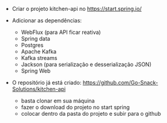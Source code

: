 - Criar o projeto kitchen-api no https://start.spring.io/
- Adicionar as dependências:
	- WebFlux  (para API ficar reativa)
	- Spring data
	- Postgres
	- Apache Kafka
	- Kafka streams
	- Jackson (para serialização e desserialização  JSON)
	- Spring Web

- O repositório já está criado: https://github.com/Go-Snack-Solutions/kitchen-api
	- basta clonar em sua máquina
	- fazer o download do projeto no start spring
	- colocar dentro da pasta do projeto e subir para o github